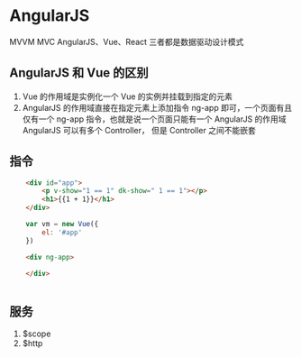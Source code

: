 # AngularJS
MVVM
MVC
AngularJS、Vue、React 三者都是数据驱动设计模式

## AngularJS 和 Vue 的区别
1. Vue 的作用域是实例化一个 Vue 的实例并挂载到指定的元素
2. AngularJS 的作用域直接在指定元素上添加指令 ng-app 即可，一个页面有且仅有一个 ng-app 指令，也就是说一个页面只能有一个 AngularJS 的作用域
AngularJS 可以有多个 Controller， 但是 Controller 之间不能嵌套



## 指令

```html
    <div id="app">
        <p v-show="1 == 1" dk-show=" 1 == 1"></p>
        <h1>{{1 + 1}}</h1>
    </div>

```
```javascript
    var vm = new Vue({
        el: '#app'
    })
```

```html
    <div ng-app>

    </div>
```
```javascript
```

## 服务
1. $scope
2. $http